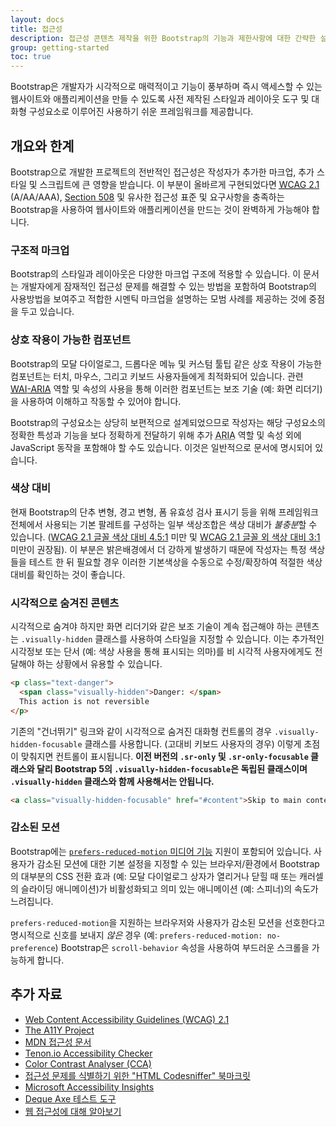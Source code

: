 ```yaml
---
layout: docs
title: 접근성
description: 접근성 콘텐츠 제작을 위한 Bootstrap의 기능과 제한사항에 대한 간략한 설명입니다.
group: getting-started
toc: true
---
```


Bootstrap은 개발자가 시각적으로 매력적이고 기능이 풍부하며 즉시 액세스할 수 있는 웹사이트와 애플리케이션을 만들 수 있도록 사전 제작된 스타일과 레이아웃 도구 및 대화형 구성요소로 이루어진 사용하기 쉬운 프레임워크를 제공합니다.

## 개요와 한계

Bootstrap으로 개발한 프로젝트의 전반적인 접근성은 작성자가 추가한 마크업, 추가 스타일 및 스크립트에 큰 영향을 받습니다. 이 부분이 올바르게 구현되었다면 [<abbr title="Web Content Accessibility Guidelines">WCAG</abbr> 2.1](https://www.w3.org/TR/WCAG/) (A/AA/AAA), [Section 508](https://www.section508.gov/) 및 유사한 접근성 표준 및 요구사항을 충족하는 Bootstrap을 사용하여 웹사이트와 애플리케이션을 만드는 것이 완벽하게 가능해야 합니다.

### 구조적 마크업

Bootstrap의 스타일과 레이아웃은 다양한 마크업 구조에 적용할 수 있습니다. 이 문서는 개발자에게 잠재적인 접근성 문제를 해결할 수 있는 방법을 포함하여 Bootstrap의 사용방법을 보여주고 적합한 시멘틱 마크업을 설명하는 모범 사례를 제공하는 것에 중점을 두고 있습니다.

### 상호 작용이 가능한 컴포넌트

Bootstrap의 모달 다이얼로그, 드롭다운 메뉴 및 커스텀 툴팁 같은 상호 작용이 가능한 컴포넌트는 터치, 마우스, 그리고 키보드 사용자들에게 최적화되어 있습니다. 관련 [<abbr title="Web Accessibility Initiative">WAI</abbr>-<abbr title="Accessible Rich Internet Applications">ARIA</abbr>](https://www.w3.org/WAI/standards-guidelines/aria/) 역할 및 속성의 사용을 통해 이러한 컴포넌트는 보조 기술 (예: 화면 리더기)을 사용하여 이해하고 작동할 수 있어야 합니다.

Bootstrap의 구성요소는 상당히 보편적으로 설계되었으므로 작성자는 해당 구성요소의 정확한 특성과 기능을 보다 정확하게 전달하기 위해 추가 <abbr title="Accessible Rich Internet Applications">ARIA</abbr> 역할 및 속성 외에 JavaScript 동작을 포함해야 할 수도 있습니다. 이것은 일반적으로 문서에 명시되어 있습니다.

### 색상 대비

현재 Bootstrap의 단추 변형, 경고 변형, 폼 유효성 검사 표시기 등을 위해 프레임워크 전체에서 사용되는 기본 팔레트를 구성하는 일부 색상조합은 색상 대비가 *불충분*할 수 있습니다. ([WCAG 2.1 글꼴 색상 대비 4.5:1](https://www.w3.org/TR/WCAG21/#contrast-minimum) 미만 및 [WCAG 2.1 글꼴 외 색상 대비 3:1](https://www.w3.org/TR/WCAG21/#non-text-contrast) 미만이 권장됨). 이 부분은 밝은배경에서 더 강하게 발생하기 때문에 작성자는 특정 색상들을 테스트 한 뒤 필요할 경우 이러한 기본색상을 수동으로 수정/확장하여 적절한 색상 대비를 확인하는 것이 좋습니다.

### 시각적으로 숨겨진 콘텐츠

시각적으로 숨겨야 하지만 화면 리더기와 같은 보조 기술이 계속 접근해야 하는 콘텐츠는 `.visually-hidden` 클래스를 사용하여 스타일을 지정할 수 있습니다. 이는 추가적인 시각정보 또는 단서 (예: 색상 사용을 통해 표시되는 의마)를 비 시각적 사용자에게도 전달해야 하는 상황에서 유용할 수 있습니다.

```html
<p class="text-danger">
  <span class="visually-hidden">Danger: </span>
  This action is not reversible
</p>
```

기존의 "건너뛰기" 링크와 같이 시각적으로 숨겨진 대화형 컨트롤의 경우 `.visually-hidden-focusable` 클래스를 사용합니다. (고대비 키보드 사용자의 경우) 이렇게 초점이 맞춰지면 컨트롤이 표시됩니다. **이전 버전의 `.sr-only` 및 `.sr-only-focusable` 클래스와 달리 Bootstrap 5의 `.visually-hidden-focusable`은 독립된 클래스이며 `.visually-hidden` 클래스와 함께 사용해서는 안됩니다.**

```html
<a class="visually-hidden-focusable" href="#content">Skip to main content</a>
```

### 감소된 모션

Bootstrap에는 [`prefers-reduced-motion` 미디어 기능](https://www.w3.org/TR/mediaqueries-5/#prefers-reduced-motion) 지원이 포함되어 있습니다. 사용자가 감소된 모션에 대한 기본 설정을 지정할 수 있는 브라우저/환경에서 Bootstrap의 대부분의 CSS 전환 효과 (예: 모달 다이얼로그 상자가 열리거나 닫힐 때 또는 캐러셀의 슬라이딩 애니메이션)가 비활성화되고 의미 있는 애니메이션 (예: 스피너)의 속도가 느려집니다.

`prefers-reduced-motion`을 지원하는 브라우저와 사용자가 감소된 모션을 선호한다고 명시적으로 신호를 보내지 *않은* 경우 (예: `prefers-reduced-motion: no-preference`) Bootstrap은 `scroll-behavior` 속성을 사용하여 부드러운 스크롤을 가능하게 합니다.

## 추가 자료

- [Web Content Accessibility Guidelines (WCAG) 2.1](https://www.w3.org/TR/WCAG/)
- [The A11Y Project](https://www.a11yproject.com/)
- [MDN 접근성 문서](https://developer.mozilla.org/en-US/docs/Web/Accessibility)
- [Tenon.io Accessibility Checker](https://tenon.io/)
- [Color Contrast Analyser (CCA)](https://developer.paciellogroup.com/resources/contrastanalyser/)
- [접근성 문제를 식별하기 위한 "HTML Codesniffer" 북마크릿](https://github.com/squizlabs/HTML_CodeSniffer)
- [Microsoft Accessibility Insights](https://accessibilityinsights.io/)
- [Deque Axe 테스트 도구](https://www.deque.com/axe/)
- [웹 접근성에 대해 알아보기](https://www.w3.org/WAI/fundamentals/accessibility-intro/)
